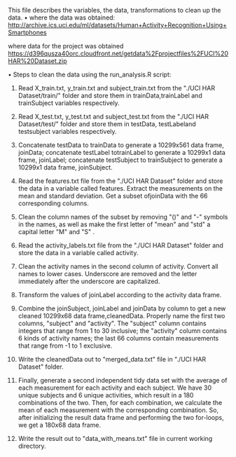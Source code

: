 This file describes the variables, the data, transformations to clean up the data.
•	where the data was obtained:
http://archive.ics.uci.edu/ml/datasets/Human+Activity+Recognition+Using+Smartphones

where data for the project was obtained
https://d396qusza40orc.cloudfront.net/getdata%2Fprojectfiles%2FUCI%20HAR%20Dataset.zip

•	Steps to clean the data using the run_analysis.R script:

1)	Read X_train.txt, y_train.txt and subject_train.txt from the "./UCI HAR Dataset/train/" folder and store them in trainData,trainLabel and trainSubject variables respectively.

2)	Read X_test.txt, y_test.txt and subject_test.txt from the "./UCI HAR Dataset/test/" folder and store them in testData, testLabeland testsubject variables respectively.

3)	Concatenate testData to trainData to generate a 10299x561 data frame, joinData; concatenate testLabel totrainLabel to generate a 10299x1 data frame, joinLabel; concatenate testSubject to trainSubject to generate a 10299x1 data frame, joinSubject.

4)	Read the features.txt file from the "./UCI HAR Dataset" folder and store the data in a variable called features. Extract the measurements on the mean and standard deviation. Get a subset ofjoinData with the 66 corresponding columns.

5)	Clean the column names of the subset by removing "()" and "-" symbols in the names, as well as make the first letter of "mean" and "std" a capital letter "M" and "S" .

6)	Read the activity_labels.txt file from the "./UCI HAR Dataset" folder and store the data in a variable called activity.

7)	Clean the activity names in the second column of activity. Convert all names to lower cases. Underscore are removed and  the letter immediately after the underscore are capitalized.

8)	Transform the values of joinLabel according to the activity data frame.

9)	Combine the joinSubject, joinLabel and joinData by column to get a new cleaned 10299x68 data frame,cleanedData. Properly name the first two columns, "subject" and "activity". The "subject" column contains integers that range from 1 to 30 inclusive; the "activity" column contains 6 kinds of activity names; the last 66 columns contain measurements that range from -1 to 1 exclusive.

10)	Write the cleanedData out to "merged_data.txt" file in "./UCI HAR Dataset" folder.

11) Finally, generate a second independent tidy data set with the average of each measurement for each activity and each subject. We have 30 unique subjects and 6 unique activities, which result in a 180 combinations of the two. Then, for each combination, we calculate the mean of each measurement with the corresponding combination. So, after initializing the result data frame and performing the two for-loops, we get a 180x68 data frame.

12)	Write the result out to "data_with_means.txt" file in current working directory.

